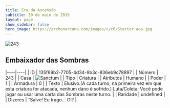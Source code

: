 ```yaml
---
title: Era da Ascensão
subtitle: 30 de maio de 2019
layout: page
show_sidebar: false
hero_image: https://archonarcana.com/images/c/c6/Starter-aoa.jpg
---
```


![243](https://cdn.keyforgegame.com/media/card_front/pt/435_243_6PPH969MH676_pt.png)

## Embaixador das Sombras

|----|----|
| ID | 135f69b2-7705-4d34-9b3c-836eb9c78897 |
| Número | 243 |
| Casa | ![Sanctum](https://archonarcana.com/images/thumb/c/c7/Sanctum.png/22px-Sanctum.png "Santuário") |
| Tipo | Criatura |
| Atributos | Humano |
| Poder | 1 |
| Armadura | 0 |
| Texto | Elusivo.(A cada turno, na primeira vez  em que esta criatura for atacada, nenhum dano é sofrido.)Luta/Coleta: Você pode jogar ou usar uma carta das Sombras neste turno. |
| Raridade | undefined |
| Dizeres | “Salve! Eu trago… Oi? |